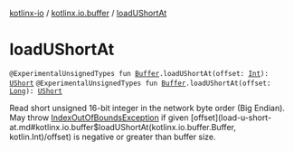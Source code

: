 [kotlinx-io](../index.md) / [kotlinx.io.buffer](index.md) / [loadUShortAt](./load-u-short-at.md)

# loadUShortAt

`@ExperimentalUnsignedTypes fun `[`Buffer`](-buffer/index.md)`.loadUShortAt(offset: `[`Int`](https://kotlinlang.org/api/latest/jvm/stdlib/kotlin/-int/index.html)`): `[`UShort`](https://kotlinlang.org/api/latest/jvm/stdlib/kotlin/-u-short/index.html)
`@ExperimentalUnsignedTypes fun `[`Buffer`](-buffer/index.md)`.loadUShortAt(offset: `[`Long`](https://kotlinlang.org/api/latest/jvm/stdlib/kotlin/-long/index.html)`): `[`UShort`](https://kotlinlang.org/api/latest/jvm/stdlib/kotlin/-u-short/index.html)

Read short unsigned 16-bit integer in the network byte order (Big Endian).
May throw [IndexOutOfBoundsException](https://kotlinlang.org/api/latest/jvm/stdlib/kotlin/-index-out-of-bounds-exception/index.html) if given [offset](load-u-short-at.md#kotlinx.io.buffer$loadUShortAt(kotlinx.io.buffer.Buffer, kotlin.Int)/offset) is negative or greater than buffer size.

